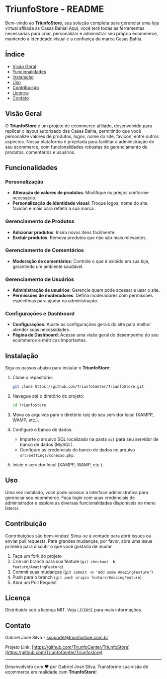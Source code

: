 # TriunfoStore - README

Bem-vindo ao **TriunfoStore**, sua solução completa para gerenciar uma loja virtual afiliada às Casas Bahia! Aqui, você terá todas as ferramentas necessárias para criar, personalizar e administrar seu próprio ecommerce, mantendo a identidade visual e a confiança da marca Casas Bahia.

## Índice

- [Visão Geral](#visão-geral)
- [Funcionalidades](#funcionalidades)
- [Instalação](#instalação)
- [Uso](#uso)
- [Contribuição](#contribuição)
- [Licença](#licença)
- [Contato](#contato)

## Visão Geral

O **TriunfoStore** é um projeto de ecommerce afiliado, desenvolvido para replicar o layout autorizado das Casas Bahia, permitindo que você personalize valores de produtos, logos, nome do site, favicon, entre outros aspectos. Nossa plataforma é projetada para facilitar a administração do seu ecommerce, com funcionalidades robustas de gerenciamento de produtos, comentários e usuários.

## Funcionalidades

### Personalização
- **Alteração de valores de produtos**: Modifique os preços conforme necessário.
- **Personalização de identidade visual**: Troque logos, nome do site, favicon e mais para refletir a sua marca.

### Gerenciamento de Produtos
- **Adicionar produtos**: Insira novos itens facilmente.
- **Excluir produtos**: Remova produtos que não são mais relevantes.

### Gerenciamento de Comentários
- **Moderação de comentários**: Controle o que é exibido em sua loja, garantindo um ambiente saudável.

### Gerenciamento de Usuários
- **Administração de usuários**: Gerencie quem pode acessar e usar o site.
- **Permissões de moderadores**: Defina moderadores com permissões específicas para ajudar na administração.

### Configurações e Dashboard
- **Configurações**: Ajuste as configurações gerais do site para melhor atender suas necessidades.
- **Página de Dashboard**: Acesse uma visão geral do desempenho do seu ecommerce e métricas importantes.

## Instalação

Siga os passos abaixo para instalar o **TriunfoStore**:

1. Clone o repositório:
    ```sh
    git clone https://github.com/TriunfoCenter/TriunfoStore.git
    ```
2. Navegue até o diretório do projeto:
    ```sh
    cd TriunfoStore
    ```
3. Mova os arquivos para o diretório raiz do seu servidor local (XAMPP, WAMP, etc.).
4. Configure o banco de dados:
    - Importe o arquivo SQL localizado na pasta `sql` para seu servidor de banco de dados (MySQL).
    - Configure as credenciais do banco de dados no arquivo `src/settings/conexao.php`.

5. Inicie o servidor local (XAMPP, WAMP, etc.).

## Uso

Uma vez instalado, você pode acessar a interface administrativa para gerenciar seu ecommerce. Faça login com suas credenciais de administrador e explore as diversas funcionalidades disponíveis no menu lateral.

## Contribuição

Contribuições são bem-vindas! Sinta-se à vontade para abrir issues ou enviar pull requests. Para grandes mudanças, por favor, abra uma issue primeiro para discutir o que você gostaria de mudar.

1. Faça um fork do projeto
2. Crie um branch para sua feature (`git checkout -b feature/AmazingFeature`)
3. Commit suas mudanças (`git commit -m 'Add some AmazingFeature'`)
4. Push para o branch (`git push origin feature/AmazingFeature`)
5. Abra um Pull Request

## Licença

Distribuído sob a licença MIT. Veja `LICENSE` para mais informações.

## Contato

Gabriel José Silva - [ssuporte@triunfostore.com.br](mailto:ssuporte@triunfostore.com.br)

Projeto Link: [https://github.com/TriunfoCenter/TriunfoStore](https://github.com/TriunfoCenter/Triunfostore)

---

Desenvolvido com ❤️ por Gabriel José Silva. Transforme sua visão de ecommerce em realidade com **TriunfoStore**!